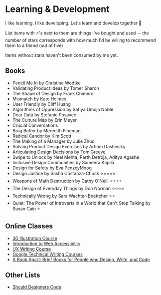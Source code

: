 # Learning & Development 
I like learning. I like developing. Let's learn and develop together 🧠 

List items with ⭐'s next to them are things I've bought and used -- the number of stars corresponds with how much I'd be willing to recommend them to a friend (out of five) 

Items without stars haven't been consumed by me yet. 

## Books 
- Pencil Me In by Christine Wodtke
- Validating Product Ideas by Tomer Sharon
- The Shape of Design by Frank Chimero
- Mismatch by Kate Holmes 
- User Friendly by Cliff Huang 
- Algorithms of Oppression by Safiya Umoja Noble 
- Dear Data by Stefanie Posavec 
- The Culture Map by Erin Meyer
- Crucial Conversations 
- Brag Better by Meredith Fineman
- Radical Candor by Kim Scott
- The Making of a Manager by Julie Zhuo
- Solving Product Design Exercises by Artiom Dashinsky
- Articulating Design Decisions by Tom Greeve
- Swipe to Unlock by Neel Mehta, Parth Detroja, Aditya Agashe
- Inclusive Design Communities by Sameera Kapila
- Design for Safety by Eva PenzeyMoog
- Design Justice by Sasha Costanza-Chock ⭐⭐⭐⭐⭐
- Weapons of Math Destruction by Cathy O'Neill ⭐⭐⭐⭐
- The Design of Everyday Things by Don Norman ⭐⭐⭐⭐
- Technically Wrong by Sara Wachter-Boettcher ⭐⭐
- Quiet: The Power of Introverts in a World that Can't Stop Talking by Susan Cain ⭐

## Online Classes 
- [3D Illustration Course](https://polygonrunway.com/courses/) 
- [Introduction to Web Accessibility](https://www.edx.org/course/web-accessibility-introduction)
- [UX Writing Course](https://uxcontent.com/)
- [Google Technical Writing Courses](https://developers.google.com/tech-writing) 
- [A Book Apart: Brief Books for People who Design, Write, and Code](https://abookapart.com/)

## Other Lists
- [Should Designers Code](https://github.com/github/product-design/blob/main/should-designers-code.md)
